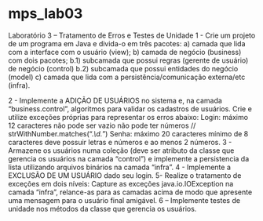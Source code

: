 # mps_lab03
Laboratório 3 – Tratamento de Erros e Testes de Unidade
1 - Crie um projeto de um programa em Java e divida-o em três pacotes: 
a) camada que lida com a interface com o usuário (view); 
b) camada de negócio (business) com dois pacotes; 
b.1) subcamada que possui regras (gerente de usuário) de negócio (control) 
b.2) subcamada que possui entidades do negócio (model) 
c) camada que lida com a persistência/comunicação externa/etc (infra). 

2 - Implemente a ADIÇÃO DE USUÁRIOS no sistema e, na camada “business.control”, algoritmos para validar os cadastros de usuários. Crie e utilize exceções próprias para representar os erros abaixo: Login: máximo 12 caracteres não pode ser vazio não pode ter números // strWithNumber.matches(“.*\\d.*”) Senha: máximo 20 caracteres mínimo de 8 caracteres deve possuir letras e números e ao menos 2 números.
3 - Armazene os usuários numa coleção (deve ser atributo da classe que gerencia os usuários na camada “control”) e implemente a persistencia da lista utilizando arquivos binários na camada “infra”. 
4 - Implemente a EXCLUSÃO DE UM USUÁRIO dado seu login. 
5- Realize o tratamento de exceções em dois níveis: Capture as exceções java.io.IOException na camada “infra”, relance-as para as camadas acima de modo que apresente uma mensagem para o usuário final amigável. 
6 – Implemente testes de unidade nos métodos da classe que gerencia os usuários.
